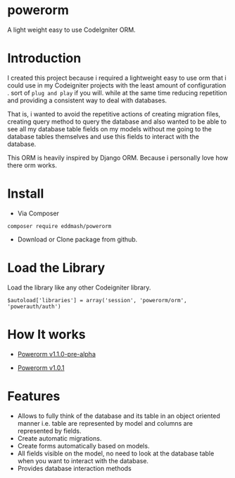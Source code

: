 # powerorm 
A light weight easy to use CodeIgniter ORM.

# Introduction
I created this project because i required a lightweight easy to use orm that i could use in my Codeigniter projects 
with the least amount of configuration . sort of `plug and play` if you will. 
while at the same time reducing repetition and providing a consistent way to deal with databases.

That is, i wanted to avoid the repetitive actions of creating migration files, creating query method to query the 
database and also wanted to be able to see all my database table fields on my models without me going to the database 
tables themselves and use this fields to interact with the database.

This ORM is heavily inspired by Django ORM. Because i personally love how there orm works.

# Install

- Via Composer

`composer require eddmash/powerorm`

- Download or Clone package from github.

# Load the Library

Load the library like any other Codeigniter library.

`$autoload['libraries'] = array('session', 'powerorm/orm', 'powerauth/auth')`


# How It works

 - [Powerorm v1.1.0-pre-alpha](readme/1_1_0.md)

 - [Powerorm v1.0.1](readme/1_0_1.md)


# Features
 - Allows to fully think of the database and its table in an object oriented manner i.e. 
    table are represented by model and columns are represented by fields.
 - Create automatic migrations.
 - Create forms automatically based on models.
 - All fields visible on the model, no need to look at the database table when you want to interact with the database.
 - Provides database interaction methods
 